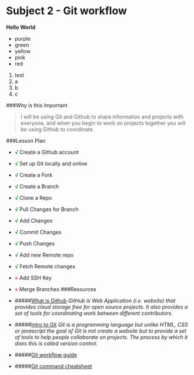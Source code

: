 # Subject 2 - Git workflow

**Hello World**

* purple
* green
* yellow
* pink
* red

1. test
2. a
3. b
4. c

###Why is this Important
>I will be using Git and Github to share information and projects with everyone, and when you begin to work on projects together you will be using Github to coordinate.


###Lesson Plan
* <span style = 'color:green;'>√</span> Create a Github account
* <span style = 'color:green;'>√</span> Set up Git locally and online
* <span style = 'color:green;'>√</span> Create a Fork
* <span style = 'color:green;'>√</span> Create a Branch
* <span style = 'color:green;'>√</span> Clone a Repo
* <span style = 'color:green;'>√</span> Pull Changes for Branch
* <span style = 'color:green;'>√</span> Add Changes
* <span style = 'color:green;'>√</span> Commit Changes
* <span style = 'color:green;'>√</span> Push Changes
* <span style = 'color:green;'>√</span> Add new Remote repo
* <span style = 'color:green;'>√</span> Fetch Remote changes
* <span style = 'color:red;'>»</span> Add SSH Key
* <span style = 'color:red;'>»</span> Merge Branches
###Resources
* #####[What is Github](http://www.howtogeek.com/180167/htg-explains-what-is-github-and-what-do-geeks-use-it-for/)
*GitHub is Web Application (i.e. website) that provides cloud storage free for open source projects. It also provides a set of tools for coordinating work between different contributors.*

* #####[Intro to Git](https://git-scm.com/book/en/v2/)
*Git is a programming language but unlike HTML, CSS or javascript the goal of Git is not create a website but to provide a set of tools to help people collaborate on projects. The process by which it does this is called version control.*
* #####[Git workflow guide](http://rogerdudler.github.io/git-guide/)
* #####[Git command cheatsheet](http://zeroturnaround.com/rebellabs/git-commands-and-best-practices-cheat-sheet/)
